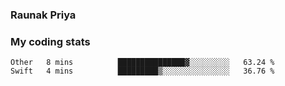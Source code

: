 ### Raunak Priya

### My coding stats

<!--START_SECTION:waka-->
```text
Other   8 mins          ███████████████▓░░░░░░░░░   63.24 % 
Swift   4 mins          █████████▒░░░░░░░░░░░░░░░   36.76 % 
```
<!--END_SECTION:waka-->
